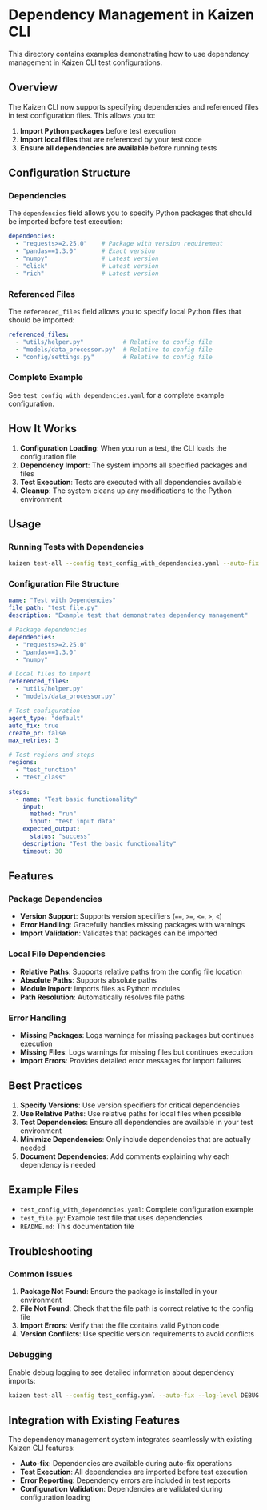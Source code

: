 # Dependency Management in Kaizen CLI

This directory contains examples demonstrating how to use dependency management in Kaizen CLI test configurations.

## Overview

The Kaizen CLI now supports specifying dependencies and referenced files in test configuration files. This allows you to:

1. **Import Python packages** before test execution
2. **Import local files** that are referenced by your test code
3. **Ensure all dependencies are available** before running tests

## Configuration Structure

### Dependencies

The `dependencies` field allows you to specify Python packages that should be imported before test execution:

```yaml
dependencies:
  - "requests>=2.25.0"    # Package with version requirement
  - "pandas==1.3.0"       # Exact version
  - "numpy"               # Latest version
  - "click"               # Latest version
  - "rich"                # Latest version
```

### Referenced Files

The `referenced_files` field allows you to specify local Python files that should be imported:

```yaml
referenced_files:
  - "utils/helper.py"           # Relative to config file
  - "models/data_processor.py"  # Relative to config file
  - "config/settings.py"        # Relative to config file
```

### Complete Example

See `test_config_with_dependencies.yaml` for a complete example configuration.

## How It Works

1. **Configuration Loading**: When you run a test, the CLI loads the configuration file
2. **Dependency Import**: The system imports all specified packages and files
3. **Test Execution**: Tests are executed with all dependencies available
4. **Cleanup**: The system cleans up any modifications to the Python environment

## Usage

### Running Tests with Dependencies

```bash
kaizen test-all --config test_config_with_dependencies.yaml --auto-fix
```

### Configuration File Structure

```yaml
name: "Test with Dependencies"
file_path: "test_file.py"
description: "Example test that demonstrates dependency management"

# Package dependencies
dependencies:
  - "requests>=2.25.0"
  - "pandas==1.3.0"
  - "numpy"

# Local files to import
referenced_files:
  - "utils/helper.py"
  - "models/data_processor.py"

# Test configuration
agent_type: "default"
auto_fix: true
create_pr: false
max_retries: 3

# Test regions and steps
regions:
  - "test_function"
  - "test_class"

steps:
  - name: "Test basic functionality"
    input:
      method: "run"
      input: "test input data"
    expected_output:
      status: "success"
    description: "Test the basic functionality"
    timeout: 30
```

## Features

### Package Dependencies

- **Version Support**: Supports version specifiers (`==`, `>=`, `<=`, `>`, `<`)
- **Error Handling**: Gracefully handles missing packages with warnings
- **Import Validation**: Validates that packages can be imported

### Local File Dependencies

- **Relative Paths**: Supports relative paths from the config file location
- **Absolute Paths**: Supports absolute paths
- **Module Import**: Imports files as Python modules
- **Path Resolution**: Automatically resolves file paths

### Error Handling

- **Missing Packages**: Logs warnings for missing packages but continues execution
- **Missing Files**: Logs warnings for missing files but continues execution
- **Import Errors**: Provides detailed error messages for import failures

## Best Practices

1. **Specify Versions**: Use version specifiers for critical dependencies
2. **Use Relative Paths**: Use relative paths for local files when possible
3. **Test Dependencies**: Ensure all dependencies are available in your test environment
4. **Minimize Dependencies**: Only include dependencies that are actually needed
5. **Document Dependencies**: Add comments explaining why each dependency is needed

## Example Files

- `test_config_with_dependencies.yaml`: Complete configuration example
- `test_file.py`: Example test file that uses dependencies
- `README.md`: This documentation file

## Troubleshooting

### Common Issues

1. **Package Not Found**: Ensure the package is installed in your environment
2. **File Not Found**: Check that the file path is correct relative to the config file
3. **Import Errors**: Verify that the file contains valid Python code
4. **Version Conflicts**: Use specific version requirements to avoid conflicts

### Debugging

Enable debug logging to see detailed information about dependency imports:

```bash
kaizen test-all --config test_config.yaml --auto-fix --log-level DEBUG
```

## Integration with Existing Features

The dependency management system integrates seamlessly with existing Kaizen CLI features:

- **Auto-fix**: Dependencies are available during auto-fix operations
- **Test Execution**: All dependencies are imported before test execution
- **Error Reporting**: Dependency errors are included in test reports
- **Configuration Validation**: Dependencies are validated during configuration loading 